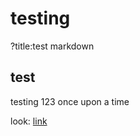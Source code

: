 # testing

?title:test markdown

## test

testing
123
once upon a time

look: [link](https://example.com)
